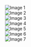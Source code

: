 <img align="center" src="https://github.com/3legantrazvan/3legant/assets/158077666/c9a59d3a-6298-4072-a031-71abe309850d" alt="Image 1"><br>
<img align="center" src="https://github.com/3legantrazvan/3legant/assets/158077666/36b038b4-cb95-48bd-b70a-a9382e8bd2c0" alt="Image 2"><br>
  <img align="center" src="https://github.com/3legantrazvan/3legant/assets/158077666/67da164e-972c-4151-8342-a2e0256d2caa" alt="Image 3"><br>
  <img align="center" src="https://github.com/3legantrazvan/3legant/assets/158077666/988fdf1f-1e8e-4a92-a175-bc7ac968050d" alt="Image 4"><br>
  <img align="center" src="https://github.com/3legantrazvan/3legant/assets/158077666/84c2e146-76f8-4016-a76a-c050db37f656" alt="Image 5"><br>
  <img align="center" src="https://github.com/3legantrazvan/3legant/assets/158077666/0b56efc6-7ee4-4a13-b695-8ccd370811b4" alt="Image 6"><br>
  <img align="center" src="https://github.com/3legantrazvan/3legant/assets/158077666/bf277fb4-4a0e-491a-9faf-fa80fce94365" alt="Image 7"><br>
